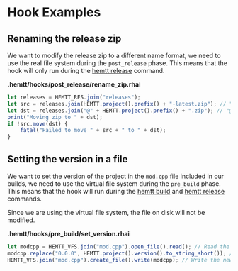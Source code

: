 # Hook Examples

## Renaming the release zip

We want to modify the release zip to a different name format, we need to use the real file system during the `post_release` phase. This means that the hook will only run during the [hemtt release](../commands/release.md) command.

**.hemtt/hooks/post_release/rename_zip.rhai**

```ts
let releases = HEMTT_RFS.join("releases");
let src = releases.join(HEMTT.project().prefix() + "-latest.zip"); // "prefix-latest.zip"
let dst = releases.join("@" + HEMTT.project().prefix() + ".zip"); // "@prefix.zip"
print("Moving zip to " + dst);
if !src.move(dst) {
    fatal("Failed to move " + src + " to " + dst);
}
```

## Setting the version in a file

We want to set the version of the project in the `mod.cpp` file included in our builds, we need to use the virtual file system during the `pre_build` phase. This means that the hook will run during the [hemtt build](../commands/build.md) and [hemtt release](../commands/release.md) commands.

Since we are using the virtual file system, the file on disk will not be modified.

**.hemtt/hooks/pre_build/set_version.rhai**

```ts
let modcpp = HEMTT_VFS.join("mod.cpp").open_file().read(); // Read the contents of mod.cpp
modcpp.replace("0.0.0", HEMTT.project().version().to_string_short()); // Replace the placeholder version with the actual version
HEMTT_VFS.join("mod.cpp").create_file().write(modcpp); // Write the new contents over the old contents
```
